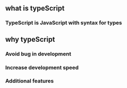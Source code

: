 ## what is typeScript

### TypeScript is JavaScript with syntax for types

## why typeScript

### Avoid bug in development
### Increase development speed
### Additional features